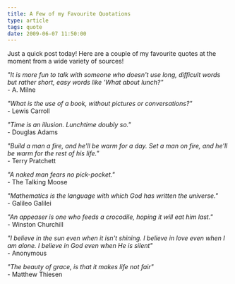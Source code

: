 ```yaml
---
title: A Few of my Favourite Quotations
type: article
tags: quote
date: 2009-06-07 11:50:00
---
```


Just a quick post today! Here are a couple of my favourite quotes at the moment from a wide variety of sources!

<i>"It is more fun to talk with someone who doesn't use long, difficult words but rather short, easy words like 'What about lunch?"</i><br />- A. Milne

<i>"What is the use of a book, without pictures or conversations?"</i><br />- Lewis Carroll

<i>"Time is an illusion. Lunchtime doubly so."</i><br />- Douglas Adams

<i>"Build a man a fire, and he'll be warm for a day. Set a man on fire, and he'll be warm for the rest of his life."</i><br />- Terry Pratchett

<i>"A naked man fears no pick-pocket."</i><br />- The Talking Moose

<i>"Mathematics is the language with which God has written the universe."</i><br />- Galileo Galilei

<i>"An appeaser is one who feeds a crocodile, hoping it will eat him last."</i><br />- Winston Churchill

<i>"I believe in the sun even when it isn't shining. I believe in love even when I am alone. I believe in God even when He is silent"</i><br />- Anonymous

<i>"The beauty of grace, is that it makes life not fair"</i><br />- Matthew Thiesen
